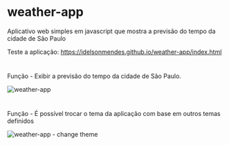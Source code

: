 # weather-app
Aplicativo web simples em javascript que mostra a previsão do tempo da cidade de São Paulo

Teste a aplicação: https://idelsonmendes.github.io/weather-app/index.html

#

Função - Exibir a previsão do tempo da cidade de São Paulo.

![weather-app](https://github.com/IdelsonMendes/weather-app/assets/66217779/5441f964-eeb7-470f-9012-1deeaf2ea5d0)
#

Função - É possível trocar o tema da aplicação com base em outros temas definidos

![weather-app - change theme](https://github.com/IdelsonMendes/weather-app/assets/66217779/a93a00db-cf7b-4df8-b5b0-e3c44528bda7)
